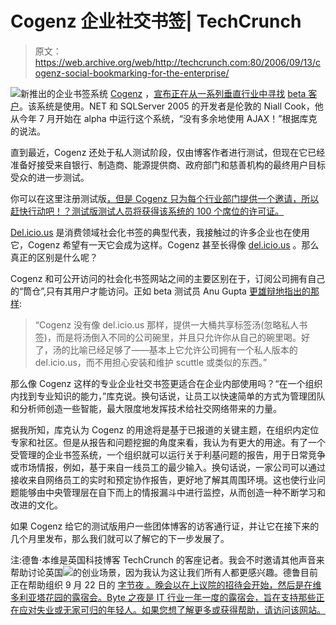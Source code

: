 # Cogenz 企业社交书签| TechCrunch

> 原文：<https://web.archive.org/web/http://techcrunch.com:80/2006/09/13/cogenz-social-bookmarking-for-the-enterprise/>

![](img/0086f8b17f4818bec37ec6b262efdc55.png)新推出的企业书签系统 [Cogenz](https://web.archive.org/web/20140706214133/http://blog.cogenz.com/index.php/about/) ，[宣布正在从一系列垂直行业中寻找](https://web.archive.org/web/20140706214133/http://blog.cogenz.com/index.php/2006/09/10/cogenz-corporate-beta-program/) [ beta 客户](https://web.archive.org/web/20140706214133/http://blog.cogenz.com/index.php/2006/09/10/cogenz-corporate-beta-program/)。该系统是使用。NET 和 SQLServer 2005 的开发者是伦敦的 Niall Cook，他从今年 7 月开始在 alpha 中运行这个系统，“没有多余地使用 AJAX！”根据库克的说法。

直到最近，Cogenz 还处于私人测试阶段，仅由博客作者进行测试，但现在它已经准备好接受来自银行、制造商、能源提供商、政府部门和慈善机构的最终用户目标受众的进一步测试。

你可以在这里注册测试版[，但是 Cogenz 只为每个行业部门提供一个邀请，所以赶快行动吧！？测试版测试人员将获得该系统的 100 个席位的许可证。](https://web.archive.org/web/20140706214133/http://blog.cogenz.com/index.php/2006/09/10/cogenz-corporate-beta-program/)

[Del.icio.us](https://web.archive.org/web/20140706214133/http://del.icio.us/) 是消费领域社会化书签的典型代表，我接触过的许多企业也在使用它，Cogenz 希望有一天它会成为这样。Cogenz 甚至长得像 [del.icio.us](https://web.archive.org/web/20140706214133/http://del.icio.us/) 。那么真正的区别是什么呢？

Cogenz 和可公开访问的社会化书签网站之间的主要区别在于，订阅公司拥有自己的“筒仓”,只有其用户才能访问。正如 beta 测试员 Anu Gupta [更雄辩地指出的那样](https://web.archive.org/web/20140706214133/http://www.scalefree.info/2006/07/initial_thoughts_about_cogenz.html):

> “Cogenz 没有像 del.icio.us 那样，提供一大桶共享标签汤(忽略私人书签)，而是将汤倒入不同的公司碗里，并且只允许你从自己的碗里喝。好了，汤的比喻已经足够了——基本上它允许公司拥有一个私人版本的 del.icio.us，而不用担心安装和维护 scuttle 或类似的东西。”

那么像 Cogenz 这样的专业企业社交书签更适合在企业内部使用吗？“在一个组织内找到专业知识的能力，”库克说。换句话说，让员工以快速简单的方式为管理团队和分析师创造一些智能，最大限度地发挥技术给社交网络带来的力量。

据我所知，库克认为 Cogenz 的用途将是基于已报道的关键主题，在组织内定位专家和社区。但是从报告和问题挖掘的角度来看，我认为有更大的用途。有了一个受管理的企业书签系统，一个组织就可以运行关于利基问题的报告，用于日常竞争或市场情报，例如，基于来自一线员工的最少输入。换句话说，一家公司可以通过接收来自网络员工的实时和预定协作报告，更好地了解其周围环境。这也使行业问题能够由中央管理层在自下而上的情报漏斗中进行监控，从而创造一种不断学习和改进的文化。

如果 Cogenz 给它的测试版用户一些团体博客的访客通行证，并让它在接下来的几个月里发布，那么我们就可以了解它的下一步发展了。

注:德鲁·本维是英国科技博客 TechCrunch 的客座记者。我会不时邀请其他声音来帮助讨论英国![](img/2ad9d682b6cc580a9c0acd02528fd26e.png)的创业场景，因为我认为这让我们所有人都更感兴趣。德鲁目前正在帮助组织 9 月 22 日的 [ 字节夜 。晚会以在上议院的招待会开始，然后是在维多利亚塔花园的露宿会。Byte 之夜是 IT 行业一年一度的露宿会，旨在支持那些正在应对失业或无家可归的年轻人。如果您想了解更多或获得帮助，请访问该网站。](https://web.archive.org/web/20140706214133/http://www.bytenight.org.uk/)